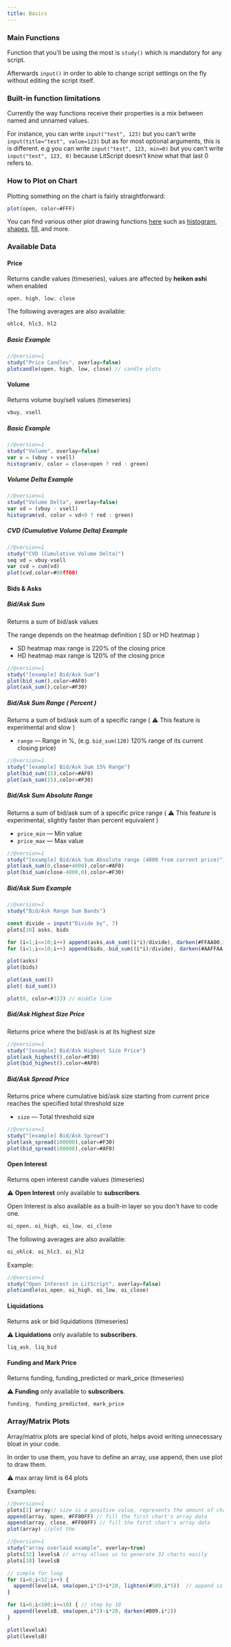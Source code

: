 ```yaml
---
title: Basics
---
```



### Main Functions

Function that you'll be using the most is `study()` which is mandatory for any script.

Afterwards `input()` in order to able to change script settings on the fly without editing the script itself.

### Built-in function limitations

Currently the way functions receive their properties is a mix between named and unnamed values.

For instance, you can write `input("test", 123)` but you can't write `input(title="test", value=123)`
but as for most optional arguments, this is is different. e.g you can write `input("test", 123, min=0)` but you can't write `input("test", 123, 0)` because LitScript doesn't know what that last 0 refers to.

### How to Plot on Chart

Plotting something on the chart is fairly straightforward:

```js
plot(open, color=#FFF)
```

You can find various other plot drawing functions [here](/docs/reference#functions+plot) such as [histogram](/docs/reference#functions+histogram), [shapes](/docs/reference#functions+plotshape), [fill](/docs/reference#functions+fill), and more.

### Available Data

#### Price

Returns candle values (timeseries), values are affected by **heiken ashi** when enabled

```js
open, high, low, close
```

The following averages are also available:
```js
ohlc4, hlc3, hl2
```

##### Basic Example

```js
//@version=1
study("Price Candles", overlay=false)
plotcandle(open, high, low, close) // candle plots
```

#### Volume

Returns volume buy/sell values (timeseries)

```js
vbuy, vsell
```

##### Basic Example

```js
//@version=1
study("Volume", overlay=false)
var v = (vbuy + vsell)
histogram(v, color = close<open ? red : green)
```

##### Volume Delta Example

```js
//@version=1
study("Volume Delta", overlay=false)
var vd = (vbuy - vsell)
histogram(vd, color = vd<0 ? red : green)
```

##### CVD (Cumulative Volume Delta) Example

```js
//@version=1
study("CVD (Cumulative Volume Delta)")
seq vd = vbuy-vsell
var cvd = cum(vd)
plot(cvd,color=#00ff00)
```

#### Bids & Asks

##### Bid/Ask Sum

Returns a sum of bid/ask values

The range depends on the heatmap definition ( SD or HD heatmap )

* SD heatmap max range is 220% of the closing price
* HD heatmap max range is 120% of the closing price

```js
//@version=1
study("[example] Bid/Ask Sum")
plot(bid_sum(),color=#AF0)
plot(ask_sum(),color=#F30)
```

##### Bid/Ask Sum Range ( Percent )

Returns a sum of bid/ask sum of a specific range
( ⚠ This feature is experimental and slow )

* `range` — Range in %, (e.g. `bid_sum(120)` 120% range of its current closing price)

```js
//@version=1
study("[example] Bid/Ask Sum 15% Range")
plot(bid_sum(15),color=#AF0)
plot(ask_sum(15),color=#F30)
```

##### Bid/Ask Sum Absolute Range

Returns a sum of bid/ask sum of a specific price range
( ⚠ This feature is experimental, slightly faster than percent equivalent )

* `price_min` — Min value
* `price_max` — Max value

```js
//@version=1
study("[example] Bid/Ask Sum Absolute range (4000 from current price)")
plot(ask_sum(0,close+4000),color=#AF0)
plot(bid_sum(close-4000,0),color=#F30)
```


##### Bid/Ask Sum Example

```js
//@version=1
study("Bid/Ask Range Sum Bands")

const divide = input("Divide by", 7)
plots[10] asks, bids

for (i=1;i<=10;i++) append(asks,ask_sum((i*i)/divide), darken(#FFAA00,i*10))
for (i=1;i<=10;i++) append(bids,-bid_sum((i*i)/divide), darken(#AAFFAA,i*10))

plot(asks)
plot(bids)

plot(ask_sum())
plot(-bid_sum())

plot(0, color=#333) // middle line
```

##### Bid/Ask Highest Size Price

Returns price where the bid/ask is at its highest size

```js
//@version=1
study("[example] Bid/Ask Highest Size Price")
plot(ask_highest(),color=#F30)
plot(bid_highest(),color=#AF0)
```

##### Bid/Ask Spread Price

Returns price where cumulative bid/ask size starting from current price reaches the specified total threshold size

* `size` — Total threshold size

```js
//@version=1
study("[example] Bid/Ask Spread")
plot(ask_spread(100000),color=#F30)
plot(bid_spread(100000),color=#AF0)
```

#### Open Interest

Returns open interest candle values (timeseries)

⚠ **Open Interest** only available to **subscribers**.

Open Interest is also available as a built-in layer so you don't have to code one.

```js
oi_open, oi_high, oi_low, oi_close
```

The following averages are also available:
```js
oi_ohlc4, oi_hlc3, oi_hl2
```

Example: 
```js
//@version=1
study("Open Interest in LitScript", overlay=false)
plotcandle(oi_open, oi_high, oi_low, oi_close)
```

#### Liquidations 

Returns ask or bid liquidations (timeseries)

⚠ **Liquidations** only available to **subscribers**.

```js
liq_ask, liq_bid
```

#### Funding and Mark Price

Returns funding, funding_predicted or mark_price (timeseries)

⚠ **Funding** only available to **subscribers**.

```js
funding, funding_predicted, mark_price
```

### Array/Matrix Plots

Array/matrix plots are special kind of plots, helps avoid writing unnecessary bloat in your code.

In order to use them, you have to define an array, use append, then use plot to draw them.

⚠ max array limit is 64 plots

Examples: 

```js
//@version=1
plots[2] array// size is a positive value, represents the amount of charts to create
append(array, open, #FF00FF) // fill the first chart's array data
append(array, close, #FF00FF) // fill the first chart's array data
plot(array) //plot the 
```

```js
//@version=1
study("array overlaid example", overlay=true)
plots[32] levelsA // array allows us to generate 32 charts easily
plots[10] levelsB

// simple for loop
for (i=0;i<32;i++) {
  append(levelsA, sma(open,i*2)+i*20, lighten(#509,i*5))  // append is how we fill the data for arrays plots
}

for (i=0;i<100;i+=10) { // step by 10
  append(levelsB, sma(open,i*2)-i*20, darken(#B09,i*2))
}

plot(levelsA)
plot(levelsB)
```
